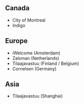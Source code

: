 ## Canada

- City of Montreal
- Indigo

## Europe

- iWelcome (Amsterdam)
- Zalsman (Netherlands)
- Tilaajavastuu (Finland / Belgium)
- Cornelsen (Germany)


## Asia

- Tilaajavastuu (Shanghai)

